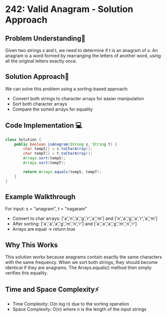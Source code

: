 # 242: Valid Anagram - Solution Approach

## Problem Understanding🤔

Given two strings s and t, we need to determine if t is an anagram of s. An anagram is a word formed by rearranging the letters of another word, using all the original letters exactly once.

## Solution Approach🎯

We can solve this problem using a sorting-based approach:

- Convert both strings to character arrays for easier manipulation
- Sort both character arrays
- Compare the sorted arrays for equality

## Code Implementation **💻**

```java
class Solution {
    public boolean isAnagram(String s, String t) {
        char tempS[] = s.toCharArray();
        char tempT[] = t.toCharArray();
        Arrays.sort(tempS);
        Arrays.sort(tempT);

        return Arrays.equals(tempS, tempT);
    }
}
```

## Example Walkthrough

For input: s = "anagram", t = "nagaram"

- Convert to char arrays: ['a','n','a','g','r','a','m'] and ['n','a','g','a','r','a','m']
- After sorting: ['a','a','a','g','m','n','r'] and ['a','a','a','g','m','n','r']
- Arrays are equal → return true

## Why This Works

This solution works because anagrams contain exactly the same characters with the same frequency. When we sort both strings, they should become identical if they are anagrams. The Arrays.equals() method then simply verifies this equality.

## Time and Space Complexity⚡

- Time Complexity: O(n log n) due to the sorting operation
- Space Complexity: O(n) where n is the length of the input strings